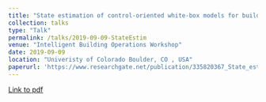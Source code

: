 ```yaml
---
title: "State estimation of control-oriented white-box models for buildings"
collection: talks
type: "Talk"
permalink: /talks/2019-09-09-StateEstim
venue: "Intelligent Building Operations Workshop"
date: 2019-09-09
location: "Univeristy of Colorado Boulder, CO , USA"
paperurl: 'https://www.researchgate.net/publication/335820367_State_estimation_of_control-oriented_white-box_models_for_buildings'
---
```

[Link to pdf](https://www.researchgate.net/publication/335820367_State_estimation_of_control-oriented_white-box_models_for_buildings)
